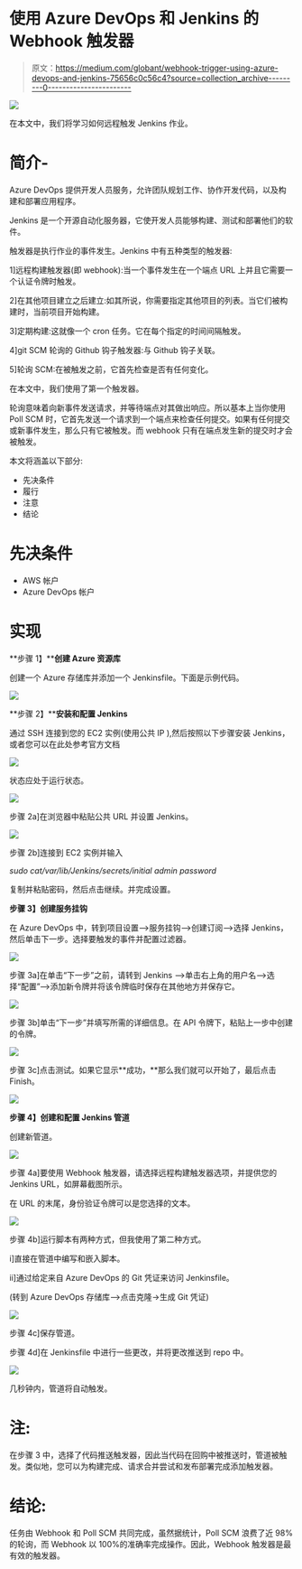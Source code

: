 # 使用 Azure DevOps 和 Jenkins 的 Webhook 触发器

> 原文：<https://medium.com/globant/webhook-trigger-using-azure-devops-and-jenkins-75656c0c56c4?source=collection_archive---------0----------------------->

![](img/166515fa72e7bd52ddfa51b9854961a0.png)

在本文中，我们将学习如何远程触发 Jenkins 作业。

# **简介-**

Azure DevOps 提供开发人员服务，允许团队规划工作、协作开发代码，以及构建和部署应用程序。

Jenkins 是一个开源自动化服务器，它使开发人员能够构建、测试和部署他们的软件。

触发器是执行作业的事件发生。Jenkins 中有五种类型的触发器:

1]远程构建触发器(即 webhook):当一个事件发生在一个端点 URL 上并且它需要一个认证令牌时触发。

2]在其他项目建立之后建立:如其所说，你需要指定其他项目的列表。当它们被构建时，当前项目开始构建。

3]定期构建:这就像一个 cron 任务。它在每个指定的时间间隔触发。

4]git SCM 轮询的 Github 钩子触发器:与 Github 钩子关联。

5]轮询 SCM:在被触发之前，它首先检查是否有任何变化。

在本文中，我们使用了第一个触发器。

轮询意味着向新事件发送请求，并等待端点对其做出响应。所以基本上当你使用 Poll SCM 时，它首先发送一个请求到一个端点来检查任何提交。如果有任何提交或新事件发生，那么只有它被触发。而 webhook 只有在端点发生新的提交时才会被触发。

本文将涵盖以下部分:

*   先决条件
*   履行
*   注意
*   结论

# **先决条件**

*   AWS 帐户
*   Azure DevOps 帐户

# **实现**

**步骤 1】****创建 Azure 资源库**

创建一个 Azure 存储库并添加一个 Jenkinsfile。下面是示例代码。

![](img/cd755ce420c93e32fd9c721b1c1e15f9.png)

**步骤 2】****安装和配置 Jenkins**

通过 SSH 连接到您的 EC2 实例(使用公共 IP ),然后按照以下步骤安装 Jenkins，或者您可以在此处参考官方文档

![](img/63fef8fb1541f4609557ec8d006e56cf.png)

状态应处于运行状态。

![](img/03909cebc20124d95b13803a9300f423.png)

步骤 2a]在浏览器中粘贴公共 URL 并设置 Jenkins。

![](img/871c58fed9a186c9124d2c7c26d9a1d1.png)

步骤 2b]连接到 EC2 实例并输入

*sudo cat/var/lib/Jenkins/secrets/initial admin password*

复制并粘贴密码，然后点击继续。并完成设置。

**步骤 3】创建服务挂钩**

在 Azure DevOps 中，转到项目设置–>服务挂钩–>创建订阅–>选择 Jenkins，然后单击下一步。选择要触发的事件并配置过滤器。

![](img/3207604601d9d80f9030cd3307e4a4ca.png)

步骤 3a]在单击“下一步”之前，请转到 Jenkins –>单击右上角的用户名–>选择“配置”–>添加新令牌并将该令牌临时保存在其他地方并保存它。

![](img/38f46a6e30ca2ec5be4c3af300e3e0b5.png)

步骤 3b]单击“下一步”并填写所需的详细信息。在 API 令牌下，粘贴上一步中创建的令牌。

![](img/997778191a0ebcafb326c78e9dafd97a.png)

步骤 3c]点击测试。如果它显示**成功，**那么我们就可以开始了，最后点击 Finish。

![](img/85d81a9aaa6be9b71dc963be72f6a0bc.png)

**步骤 4】创建和配置 Jenkins 管道**

创建新管道。

![](img/325004eb84168b5fb4b1e24b860fc605.png)

步骤 4a]要使用 Webhook 触发器，请选择远程构建触发器选项，并提供您的 Jenkins URL，如屏幕截图所示。

在 URL 的末尾，身份验证令牌可以是您选择的文本。

![](img/8538ee06516d00744b651fe361d3fffe.png)

步骤 4b]运行脚本有两种方式，但我使用了第二种方式。

i]直接在管道中编写和嵌入脚本。

ii]通过给定来自 Azure DevOps 的 Git 凭证来访问 Jenkinsfile。

(转到 Azure DevOps 存储库–>点击克隆->生成 Git 凭证)

![](img/93f913720c717c8103f3701c924bbd02.png)

步骤 4c]保存管道。

步骤 4d]在 Jenkinsfile 中进行一些更改，并将更改推送到 repo 中。

![](img/bce4d6205de7aa6c908da6c8981f105d.png)

几秒钟内，管道将自动触发。

# **注:**

在步骤 3 中，选择了代码推送触发器，因此当代码在回购中被推送时，管道被触发。类似地，您可以为构建完成、请求合并尝试和发布部署完成添加触发器。

# **结论:**

任务由 Webhook 和 Poll SCM 共同完成，虽然据统计，Poll SCM 浪费了近 98%的轮询，而 Webhook 以 100%的准确率完成操作。因此，Webhook 触发器是最有效的触发器。